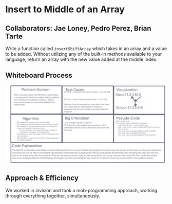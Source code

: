 # Insert to Middle of an Array

## Collaborators: Jae Loney, Pedro Perez, Brian Tarte
Write a function called `insertShiftArray` which takes in an array and a value to be added. Without utilizing any of the built-in methods available to your language, return an array with the new value added at the middle index.

## Whiteboard Process
![codechallenge2](codechallenge2.png)

## Approach & Efficiency
We worked in invision and took a mob-programming approach, working through everything together, simultaneously.
